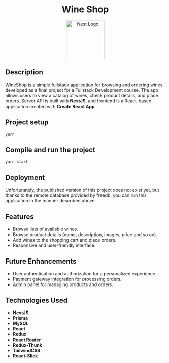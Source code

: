 <h1 align="center">
  Wine Shop
</h1>

<p align="center">
  <a href="http://nestjs.com/" target="blank"><img src="https://nestjs.com/img/logo-small.svg" width="120" alt="Nest Logo" /></a>
</p>

## Description

WineShop is a simple fullstack application for browsing and ordering wines, developed as a final project for a Fullstack Development course. The app allows users to view a catalog of wines, check product details, and place orders. Server API is built with **NestJS**, and frontend is a React-based application created with **Create React App**.

## Project setup

```bash
yarn
```

## Compile and run the project

```bash
yarn start
```

## Deployment

Unfortunately, the published version of this project does not exist yet, but thanks to the remote database provided by freedb, you can run this application in the manner described above.

## Features

- Browse lists of available wines.
- Browse product details (name, description, images, price and so on).
- Add wines to the shopping cart and place orders.
- Responsive and user-friendly interface.

## Future Enhancements

- User authentication and authorization for a personalized experience.
- Payment gateway integration for processing orders.
- Admin panel for managing products and orders.

## Technologies Used

- **NestJS**
- **Prisma**
- **MySQL**
- **React**
- **Redux**
- **React Router**
- **Redux-Thunk**
- **TailwindCSS**
- **React-Slick**
